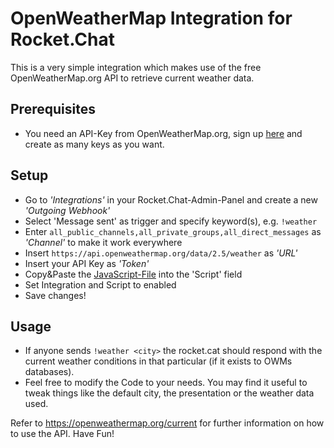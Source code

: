 # OpenWeatherMap Integration for Rocket.Chat
This is a very simple integration which makes use of the free OpenWeatherMap.org API to retrieve current weather data.

## Prerequisites
* You need an API-Key from OpenWeatherMap.org, sign up [here](https://home.openweathermap.org/users/sign_up) and create as many keys as you want.

## Setup
* Go to _'Integrations'_ in your Rocket.Chat-Admin-Panel and create a new _'Outgoing Webhook'_
* Select 'Message sent' as trigger and specify keyword(s), e.g. `!weather`
* Enter `all_public_channels,all_private_groups,all_direct_messages` as _'Channel'_ to make it work everywhere
* Insert `https://api.openweathermap.org/data/2.5/weather` as _'URL'_
* Insert your API Key as _'Token'_
* Copy&Paste the [JavaScript-File](rocketchat-openweather/rocketchat-owm-integration.js) into the 'Script' field
* Set Integration and Script to enabled
* Save changes!

## Usage
* If anyone sends `!weather <city>` the rocket.cat should respond with the current weather conditions in that particular <city> (if it exists to OWMs databases).
* Feel free to modify the Code to your needs. You may find it useful to tweak things like the default city, the presentation or the weather data used. 

Refer to https://openweathermap.org/current for further information on how to use the API. Have Fun!
